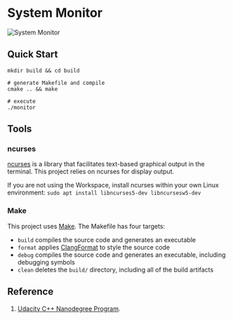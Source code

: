 # System Monitor

![System Monitor](images/monitor.png)

## Quick Start

```shell
mkdir build && cd build

# generate Makefile and compile
cmake .. && make

# execute
./monitor
```

## Tools

### ncurses

[ncurses](https://www.gnu.org/software/ncurses/) is a library that facilitates text-based graphical output in the terminal. This project relies on ncurses for display output.

If you are not using the Workspace, install ncurses within your own Linux environment: `sudo apt install libncurses5-dev libncursesw5-dev`

### Make

This project uses [Make](https://www.gnu.org/software/make/). The Makefile has four targets:

- `build` compiles the source code and generates an executable
- `format` applies [ClangFormat](https://clang.llvm.org/docs/ClangFormat.html) to style the source code
- `debug` compiles the source code and generates an executable, including debugging symbols
- `clean` deletes the `build/` directory, including all of the build artifacts

## Reference

1. [Udacity C++ Nanodegree Program](https://www.udacity.com/course/c-plus-plus-nanodegree--nd213).
